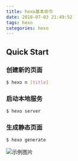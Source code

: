 ```yaml
---
title: hexo基本命令
date: 2018-07-03 21:49:52
tags: hexo
categories: hexo
---
```


## Quick Start

### 创建新的页面

``` bash
$ hexo n [title]
```

### 启动本地服务

``` bash
$ hexo server
```

### 生成静态页面

``` bash
$ hexo generate
```

![示例图片](https://t1.picb.cc/uploads/2019/07/04/g48Kc1.jpg "示例图片")
